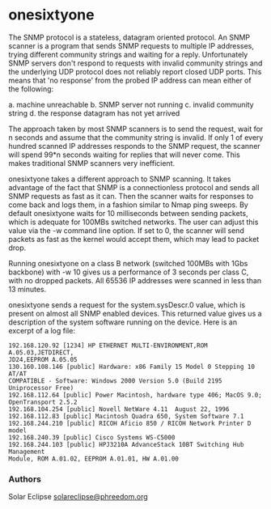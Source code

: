 onesixtyone
===========

The SNMP protocol is a stateless, datagram oriented protocol. An SNMP scanner is a program that sends SNMP requests to multiple IP addresses, trying different community strings and waiting for a reply. Unfortunately SNMP servers don't respond to requests with invalid community strings and the underlying UDP protocol does not reliably report closed UDP ports. This means that 'no response' from the probed IP address can mean either of the following:

a. machine unreachable
b. SNMP server not running
c. invalid community string
d. the response datagram has not yet arrived

The approach taken by most SNMP scanners is to send the request, wait for n
seconds and assume that the community string is invalid. If only 1 of every
hundred scanned IP addresses responds to the SNMP request, the scanner will
spend 99*n seconds waiting for replies that will never come. This makes traditional SNMP scanners very inefficient.

onesixtyone takes a different approach to SNMP scanning. It takes advantage of the fact that SNMP is a connectionless protocol and sends all SNMP requests as fast as it can. Then the scanner waits for responses to come back and logs them, in a fashion similar to Nmap ping sweeps. By default onesixtyone waits for 10 milliseconds between sending packets, which is adequate for 100MBs switched networks. The user can adjust this value via the -w command line option. If set to 0, the scanner will send packets as fast as the kernel would accept them, which may lead to packet drop.

Running onesixtyone on a class B network (switched 100MBs with 1Gbs backbone) with -w 10 gives us a performance of 3 seconds per class C, with no dropped packets. All 65536 IP addresses were scanned in less than 13 minutes.

onesixtyone sends a request for the system.sysDescr.0 value, which is present on almost all SNMP enabled devices. This returned value gives us a description of the system software running on the device. Here is an excerpt of a log file:

```
192.168.120.92 [1234] HP ETHERNET MULTI-ENVIRONMENT,ROM A.05.03,JETDIRECT,
JD24,EEPROM A.05.05
130.160.108.146 [public] Hardware: x86 Family 15 Model 0 Stepping 10 AT/AT
COMPATIBLE - Software: Windows 2000 Version 5.0 (Build 2195 Uniprocessor Free)
192.168.112.64 [public] Power Macintosh, hardware type 406; MacOS 9.0;
OpenTransport 2.5.2
192.168.104.254 [public] Novell NetWare 4.11  August 22, 1996
192.168.112.83 [public] Macintosh Quadra 650, System Software 7.1 
192.168.244.210 [public] RICOH Aficio 850 / RICOH Network Printer D model
192.168.240.39 [public] Cisco Systems WS-C5000
192.168.244.103 [public] HPJ3210A AdvanceStack 10BT Switching Hub Management
Module, ROM A.01.02, EEPROM A.01.01, HW A.01.00
```

### Authors

Solar Eclipse <solareclipse@phreedom.org>
